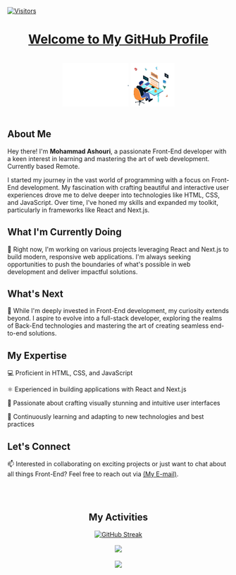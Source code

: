 [![Visitors](https://api.visitorbadge.io/api/combined?path=MoAshouri%2FMoAshouri&labelColor=%235d6b7a&countColor=%23018287&labelStyle=upper)](https://visitorbadge.io/status?path=MoAshouri%2FMoAshouri)


<div align="center">
  <h1><a href="https://github.com/MoAshouri">Welcome to My GitHub Profile</a></h1><br>
  <img src="./assets/hello2.gif" alt="Alt Text" width="150" height="100">
  <img src="./assets/men_skill.gif" alt="Alt Text" width="100" height="100">
</div>

<br/>

## About Me
Hey there! I'm **Mohammad Ashouri**, a passionate Front-End developer with a keen interest in learning and mastering the art of web development. Currently based Remote.
    
I started my journey in the vast world of programming with a focus on Front-End development. My fascination with crafting beautiful and interactive user experiences drove me to delve deeper into technologies like HTML, CSS, and JavaScript. Over time, I've honed my skills and expanded my toolkit, particularly in frameworks like React and Next.js.
<br/>

## What I'm Currently Doing
🚀 Right now, I'm working on various projects leveraging React and Next.js to build modern, responsive web applications. I'm always seeking opportunities to push the boundaries of what's possible in web development and deliver impactful solutions.

## What's Next
🌱 While I'm deeply invested in Front-End development, my curiosity extends beyond. I aspire to evolve into a full-stack developer, exploring the realms of Back-End technologies and mastering the art of creating seamless end-to-end solutions.

## My Expertise

💻 Proficient in HTML, CSS, and JavaScript

⚛️ Experienced in building applications with React and Next.js

🎨 Passionate about crafting visually stunning and intuitive user interfaces

🔧 Continuously learning and adapting to new technologies and best practices


## Let's Connect

📫 Interested in collaborating on exciting projects or just want to chat about all things Front-End? Feel free to reach out via [(My E-mail)](mailto:moashouri79@gmail.com).


<br>
<br>

<div align="center">
  
## My Activities

[![GitHub Streak](https://streak-stats.demolab.com?user=MoAshouri&theme=shadow_blue&text_color=5d6b7a&&hide_border=true)](https://git.io/streak-stats)

<a href="https://github.com/anuraghazra/github-readme-stats">
    <img 
            height=200
            align="center"
            src="https://github-readme-stats.vercel.app/api?username=MoAshouri&show=reviews&show_icons=true&theme=shadow_blue&hide_border=true&title_color=02a0a6&text_color=5d6b7a&icon_color=02a0a6"
    />
</a>
<br/>
<br/>
<a href="https://github.com/anuraghazra/convoychat">
    <img height=120 align="center" src="https://github-readme-stats.vercel.app/api/top-langs?username=MoAshouri&&theme=shadow_blue&layout=compact&langs_count=8&card_width=320&hide_border=true&title_color=02a0a6&text_color=5d6b7a&" />
</a>
</div>
